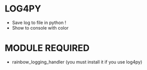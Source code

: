 # LOG4PY
  + Save log to file in python !
  + Show to console with color
  
# MODULE REQUIRED
  + rainbow_logging_handler (you must install it if you use log4py)
